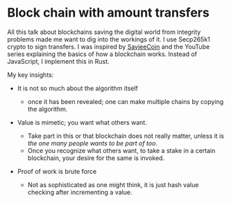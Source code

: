 # Block chain with amount transfers 

All this talk about blockchains saving the digital world from integrity
problems made me want to dig into the workings of it. I use Secp265k1 crypto
to sign transfers. I was inspired by [SavjeeCoin](https://github.com/Savjee/SavjeeCoin) and 
the YouTube series explaining the basics of how a blockchain works.
Instead of JavaScript, I implement this in Rust.
 
My key insights:

* It is not so much about the algorithm itself
  * once it has been revealed; one can make multiple chains by copying the algorithm.

* Value is mimetic; you want what others want.
  * Take part in this or that blockchain does not really matter, unless it is *the one many people wants to be part of too*. 
  * Once you recognize what others want, to take a stake in a certain blockchain, your desire for the same is invoked.

* Proof of work is brute force
  * Not as sophisticated as one might think, it is just hash value checking after incrementing a value.


